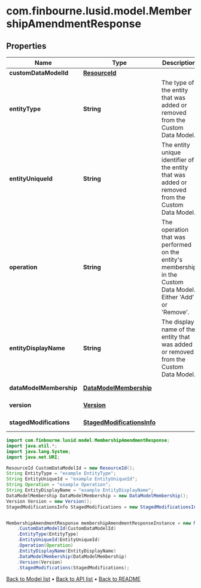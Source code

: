 # com.finbourne.lusid.model.MembershipAmendmentResponse

## Properties

Name | Type | Description | Notes
------------ | ------------- | ------------- | -------------
**customDataModelId** | [**ResourceId**](ResourceId.md) |  | [default to ResourceId]
**entityType** | **String** | The type of the entity that was added or removed from the Custom Data Model. | [default to String]
**entityUniqueId** | **String** | The entity unique identifier of the entity that was added or removed from the Custom Data Model. | [default to String]
**operation** | **String** | The operation that was performed on the entity&#39;s membership in the Custom Data Model. Either &#39;Add&#39; or &#39;Remove&#39;. | [default to String]
**entityDisplayName** | **String** | The display name of the entity that was added or removed from the Custom Data Model. | [default to String]
**dataModelMembership** | [**DataModelMembership**](DataModelMembership.md) |  | [optional] [default to DataModelMembership]
**version** | [**Version**](Version.md) |  | [optional] [default to Version]
**stagedModifications** | [**StagedModificationsInfo**](StagedModificationsInfo.md) |  | [optional] [default to StagedModificationsInfo]

```java
import com.finbourne.lusid.model.MembershipAmendmentResponse;
import java.util.*;
import java.lang.System;
import java.net.URI;

ResourceId CustomDataModelId = new ResourceId();
String EntityType = "example EntityType";
String EntityUniqueId = "example EntityUniqueId";
String Operation = "example Operation";
String EntityDisplayName = "example EntityDisplayName";
DataModelMembership DataModelMembership = new DataModelMembership();
Version Version = new Version();
StagedModificationsInfo StagedModifications = new StagedModificationsInfo();


MembershipAmendmentResponse membershipAmendmentResponseInstance = new MembershipAmendmentResponse()
    .CustomDataModelId(CustomDataModelId)
    .EntityType(EntityType)
    .EntityUniqueId(EntityUniqueId)
    .Operation(Operation)
    .EntityDisplayName(EntityDisplayName)
    .DataModelMembership(DataModelMembership)
    .Version(Version)
    .StagedModifications(StagedModifications);
```


[Back to Model list](../README.md#documentation-for-models) &#8226; [Back to API list](../README.md#documentation-for-api-endpoints) &#8226; [Back to README](../README.md)
